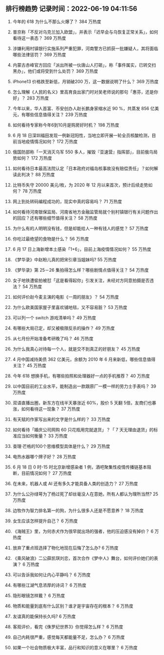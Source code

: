 
## 排行榜趋势 记录时间：2022-06-19 04:11:56
  
  1. 今年的 618 为什么不那么火爆了？ 384 万热度
    
  2. 普京称「不反对乌克兰加入欧盟」，并表示「迟早会与乌恢复正常关系」，如何看待这一表态？ 369 万热度
    
  3. 涉嫌利用村镇银行实施系列严重犯罪，河南警方已抓获一批嫌疑人，其将面临哪些法律惩罚？ 369 万热度
    
  4. 内蒙古赤峰官方回应「派出所被一伙唐山人打砸」，称「事件属实，已转交扫黑办」，他们或将受到什么处罚？ 369 万热度
    
  5. iPhone13 价格跌至新低，月销破200  万，这一数据说明了什么？ 369 万热度
    
  6. 怎么理解《人民的名义》里高育良出家门时对吴老师说的那句「惠芬，还是你好」？ 283 万热度
    
  7. 今年以来，华人首富、币安创办人赵长鹏身家缩水近 90 %，共蒸发 856 亿美元，有哪些信息值得关注？ 239 万热度
    
  8. 如何看待专家称今年6到10月是购房好时机？ 198 万热度
    
  9. 6 月 18 日深圳福田发现一例新冠阳性，当地立即开展一轮全员核酸检测，目前当地疫情情况如何？ 172 万热度
    
  10. 俄国防部称「一天消灭乌军 550 多人，摧毁『亚速营』指挥部」，目前俄乌局势如何？ 172 万热度
    
  11. 如何看待日本最高法院认定「日本政府对福岛核事故没有赔偿责任」？如何解读此判决？ 88 万热度
    
  12. 比特币失守 20000 美元/枚，为 2020 年 12 月以来首次，预计后续走势如何？ 78 万热度
    
  13. 网上到处转码编程成功的，现实中真的容易吗？ 71 万热度
    
  14. 如何看待河南银保监局、河南省地方金融监管局就个别村镇银行有关问题作出的回应？还有哪些细节值得关注？ 58 万热度
    
  15. 为什么有的人明明没有钱，但是却能给人一种有钱人的感觉？ 57 万热度
    
  16. 你吃过最绝望的食物是什么？ 56 万热度
    
  17. 6 月 17 日上海新增本土感染「1+6」，目前上海疫情情况如何？ 55 万热度
    
  18. 《梦华录》中赵盼儿真的把宋引章当姐妹吗? 55 万热度
    
  19. 《梦华录》第 25－26 集拍得怎么样？哪些剧情点值得关注？ 54 万热度
    
  20. 女子地铁遭偷拍被怼「这是看得起你」引发关注，未经对方同意拍摄是否违法？ 54 万热度
    
  21. 如何评价赵今麦主演的电影《一周的朋友》？ 54 万热度
    
  22. 为什么欧美国家屋子里喜欢铺地毯，又不容易脏？ 53 万热度
    
  23. 可以列一个 switch 游戏清单吗？ 49 万热度
    
  24. 有哪些大局已定，却又被极限反杀的操作？ 49 万热度
    
  25. 从七月份开始准备考研晚了吗？ 46 万热度
    
  26. 为什么我真心对待每一个人，就是交不到真正的好朋友？ 45 万热度
    
  27. 4 月中国减持美债 362 亿美元，余额为 2010 年 6 月来新低，哪些信息值得关注？ 45 万热度
    
  28. 今年 618 想换手机，有哪些拍照和处理器好一点的手机推荐？ 40 万热度
    
  29. 以中国目前的工业水平，能制造出一款跟原厂一模一样的劳力士手表吗？ 39 万热度
    
  30. 双语直播出圈，新东方在线半天暴涨近 60%，股价 5 天翻 5倍，友商们也暴涨，如何看待这一现象？ 37 万热度
    
  31. 有天赋的作家写出来的文字是什么样的？ 33 万热度
    
  32. 如何看待「婚庆公司网购 60 只花瓶用完就退货」？「 7 天无理由退货」的标准应当如何衡量？ 33 万热度
    
  33. 查理·芒格的100个思维模型具体是什么？ 29 万热度
    
  34. 电热水器哪个牌子好？ 28 万热度
    
  35. 6 月 18 日 0 时-15 时北京新增感染者 1 例，酒吧聚集性疫情传播链基本阻断，目前情况如何？ 27 万热度
    
  36. 在未来，机器人或 AI 还有多久才能具备人类的创造力？ 27 万热度
    
  37. 为什么公孙绿萼为了杨过死了却丝毫没人在意她，所有人都认为理所当然? 25 万热度
    
  38. 边牧作为智力排名第一的狗，为什么很多人还是不愿意养？ 18 万热度
    
  39. 女生应该怎样提升自己？ 6 万热度
    
  40. 《海贼王》里，为何赤犬作为很早就出场的强者，他的压迫感没有掉价？ 6 万热度
    
  41. 放弃了重点班选择了物化地现在后悔了怎么办? 6 万热度
    
  42. 《乘风破浪》二公薛凯琪刘恋，首次合作《梦中人》舞台，如何评价她们的表演？ 6 万热度
    
  43. 可以告诉我如何让内心平静吗？ 6 万热度
    
  44. 有哪些江湖气息浓厚的诗词？ 6 万热度
    
  45. 隐形眼镜怎样戴？ 6 万热度
    
  46. 物质和能量到底有什么区别？谁才是宇宙存在的根本？ 6 万热度
    
  47. 友谊真的能保持长久吗? 6 万热度
    
  48. 客观评价，看完《侏罗纪世界3》你觉得怎么样？ 6 万热度
    
  49. 自己内耗很严重，感觉每天都能量不足，怎么办？ 6 万热度
    
  50. 如果一个社会物质极大丰富，品行和知识的意义在哪里？ 6 万热度
    